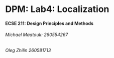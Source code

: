 # DPM: Lab4: Localization
#### ECSE 211: Design Principles and Methods 

###### Michael Maatouk:	260554267
###### Oleg Zhilin		260581713
